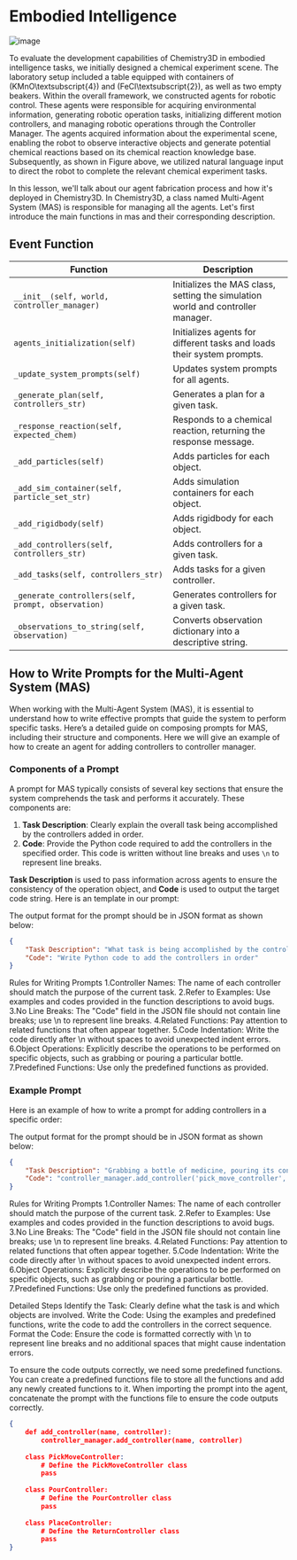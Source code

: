
# Embodied Intelligence
![image](https://github.com/omni-chemistry/omni-chemistry/assets/171568986/f368d4b7-5afe-4af2-b3de-97f81edcd80e)


To evaluate the development capabilities of Chemistry3D in embodied intelligence tasks, we initially designed a chemical experiment scene. The laboratory setup included a table equipped with containers of (KMnO\textsubscript{4}) and (FeCl\textsubscript{2}), as well as two empty beakers. Within the overall framework, we constructed agents for robotic control. These agents were responsible for acquiring environmental information, generating robotic operation tasks, initializing different motion controllers, and managing robotic operations through the Controller Manager. The agents acquired information about the experimental scene, enabling the robot to observe interactive objects and generate potential chemical reactions based on its chemical reaction knowledge base. Subsequently, as shown in Figure above, we utilized natural language input to direct the robot to complete the relevant chemical experiment tasks.

In this lesson, we'll talk about our agent fabrication process and how it's deployed in Chemistry3D. In Chemistry3D, a class named Multi-Agent System (MAS) is responsible for managing all the agents. Let's first introduce the main functions in mas and their corresponding description.

## Event Function
| Function                          | Description                                                                                       |
|-----------------------------------|---------------------------------------------------------------------------------------------------|
| `__init__(self, world, controller_manager)` | Initializes the MAS class, setting the simulation world and controller manager.                |
| `agents_initialization(self)`     | Initializes agents for different tasks and loads their system prompts.                           |
| `_update_system_prompts(self)`    | Updates system prompts for all agents.                                                           |
| `_generate_plan(self, controllers_str)` | Generates a plan for a given task.                                                           |
| `_response_reaction(self, expected_chem)` | Responds to a chemical reaction, returning the response message.                               |
| `_add_particles(self)`            | Adds particles for each object.                                                                  |
| `_add_sim_container(self, particle_set_str)` | Adds simulation containers for each object.                                                 |
| `_add_rigidbody(self)`            | Adds rigidbody for each object.                                                                  |
| `_add_controllers(self, controllers_str)` | Adds controllers for a given task.                                                           |
| `_add_tasks(self, controllers_str)` | Adds tasks for a given controller.                                                            |
| `_generate_controllers(self, prompt, observation)` | Generates controllers for a given task.                                                      |
| `_observations_to_string(self, observation)` | Converts observation dictionary into a descriptive string.                                   |


## How to Write Prompts for the Multi-Agent System (MAS)

When working with the Multi-Agent System (MAS), it is essential to understand how to write effective prompts that guide the system to perform specific tasks. Here’s a detailed guide on composing prompts for MAS, including their structure and components. Here we will give an example of how to create an agent for adding controllers to controller manager.

### Components of a Prompt

A prompt for MAS typically consists of several key sections that ensure the system comprehends the task and performs it accurately. These components are:

1. **Task Description**: Clearly explain the overall task being accomplished by the controllers added in order.
2. **Code**: Provide the Python code required to add the controllers in the specified order. This code is written without line breaks and uses `\n` to represent line breaks.

**Task Description** is used to pass information across agents to ensure the consistency of the operation object, and **Code** is used to output the target code string. Here is an template in our prompt:

The output format for the prompt should be in JSON format as shown below:

```json
{   
    "Task Description": "What task is being accomplished by the controllers added in order",
    "Code": "Write Python code to add the controllers in order"
}
```

Rules for Writing Prompts
1.Controller Names: The name of each controller should match the purpose of the current task.
2.Refer to Examples: Use examples and codes provided in the function descriptions to avoid bugs.
3.No Line Breaks: The "Code" field in the JSON file should not contain line breaks; use \n to represent line breaks.
4.Related Functions: Pay attention to related functions that often appear together.
5.Code Indentation: Write the code directly after \n without spaces to avoid unexpected indent errors.
6.Object Operations: Explicitly describe the operations to be performed on specific objects, such as grabbing or pouring a particular bottle.
7.Predefined Functions: Use only the predefined functions as provided.

### Example Prompt
Here is an example of how to write a prompt for adding controllers in a specific order:

The output format for the prompt should be in JSON format as shown below:

```json
{
    "Task Description": "Grabbing a bottle of medicine, pouring its contents into a beaker, and then returning the bottle to its original position.",
    "Code": "controller_manager.add_controller('pick_move_controller', PickMoveController())\ncontroller_manager.add_controller('pour_controller', PourController())\ncontroller_manager.add_controller('return_controller', ReturnController())"
}
```

Rules for Writing Prompts
1.Controller Names: The name of each controller should match the purpose of the current task.
2.Refer to Examples: Use examples and codes provided in the function descriptions to avoid bugs.
3.No Line Breaks: The "Code" field in the JSON file should not contain line breaks; use \n to represent line breaks.
4.Related Functions: Pay attention to related functions that often appear together.
5.Code Indentation: Write the code directly after \n without spaces to avoid unexpected indent errors.
6.Object Operations: Explicitly describe the operations to be performed on specific objects, such as grabbing or pouring a particular bottle.
7.Predefined Functions: Use only the predefined functions as provided.


Detailed Steps
Identify the Task: Clearly define what the task is and which objects are involved.
Write the Code: Using the examples and predefined functions, write the code to add the controllers in the correct sequence.
Format the Code: Ensure the code is formatted correctly with \n to represent line breaks and no additional spaces that might cause indentation errors.

To ensure the code outputs correctly, we need some predefined functions. You can create a predefined functions file to store all the functions and add any newly created functions to it. When importing the prompt into the agent, concatenate the prompt with the functions file to ensure the code outputs correctly.

```json
{
    def add_controller(name, controller):
        controller_manager.add_controller(name, controller)
    
    class PickMoveController:
        # Define the PickMoveController class
        pass
    
    class PourController:
        # Define the PourController class
        pass
    
    class PlaceController:
        # Define the ReturnController class
        pass
}
```
